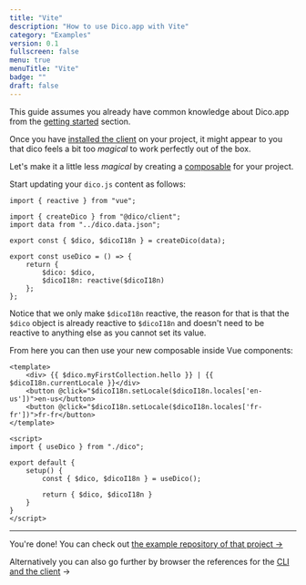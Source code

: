 ```yaml
---
title: "Vite"
description: "How to use Dico.app with Vite"
category: "Examples"
version: 0.1
fullscreen: false
menu: true
menuTitle: "Vite"
badge: ""
draft: false
---
```


This guide assumes you already have common knowledge about Dico.app from the [getting started](/) section.

Once you have [installed the client](/installing-the-client) on your project, it might appear to you that dico feels a bit too _magical_ to work perfectly out of the box.

Let's make it a little less _magical_ by creating a [composable](https://v3.vuejs.org/guide/composition-api-introduction.html) for your project.

Start updating your `dico.js` content as follows:

```javascript[src/dico.(js|ts)]
import { reactive } from "vue";

import { createDico } from "@dico/client";
import data from "../dico.data.json";

export const { $dico, $dicoI18n } = createDico(data);

export const useDico = () => {
	return {
		$dico: $dico,
		$dicoI18n: reactive($dicoI18n)
	};
};
```

Notice that we only make `$dicoI18n` reactive, the reason for that is that the `$dico` object is already reactive to `$dicoI18n` and doesn't need to be reactive to anything else as you cannot set its value.

From here you can then use your new composable inside Vue components:

```html[src/**/*.vue]
<template>
	<div> {{ $dico.myFirstCollection.hello }} | {{ $dicoI18n.currentLocale }}</div>
	<button @click="$dicoI18n.setLocale($dicoI18n.locales['en-us'])">en-us</button>
	<button @click="$dicoI18n.setLocale($dicoI18n.locales['fr-fr'])">fr-fr</button>
</template>

<script>
import { useDico } from "./dico";

export default {
	setup() {
		const { $dico, $dicoI18n } = useDico();

		return { $dico, $dicoI18n }
	}
}
</script>
```

---

You're done! You can check out [the example repository of that project ->](https://github.com/dico-app/dico-example-vite)

Alternatively you can also go further by browser the references for the [CLI and the client](/references/cli) ->
